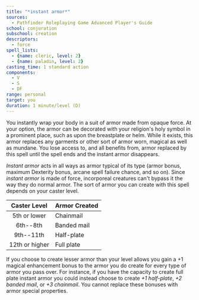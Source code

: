 ```yaml
---
title: "*instant armor*"
sources:
  - Pathfinder Roleplaying Game Advanced Player's Guide
school: conjuration
subschool: creation
descriptors:
  - force
spell_lists:
  - {name: cleric, level: 2}
  - {name: paladin, level: 2}
casting_time: 1 standard action
components:
  - V
  - S
  - DF
range: personal
target: you
duration: 1 minute/level (D)
---
```


You instantly wrap your body in a suit of armor made from opaque force. At your option, the armor can be decorated with your religion's holy symbol in a prominent place, such as upon the breastplate or helm. While it exists, this armor replaces any garments or other sort of armor worn, magical as well as mundane. You lose access to, and all benefits from, armor replaced by this spell until the spell ends and the instant armor disappears.

*Instant armor* acts in all ways as armor typical of its type (armor bonus, maximum Dexterity bonus, arcane spell failure chance, and so on). Since *instant armor* is made of force, incorporeal creatures can't bypass it the way they do normal armor. The sort of armor you can create with this spell depends on your caster level.

|  Caster Level  | Armor Created |
|:--------------:|:--------------|
|  5th or lower  | Chainmail     |
|    6th--8th    | Banded mail   |
|   9th--11th    | Half-plate    |
| 12th or higher | Full plate    |

If you choose to create lesser armor than your level allows you gain a +1 magical enhancement bonus to the armor you do create for every type of armor you pass over. For instance, if you have the capacity to create full plate instant armor you could instead choose to create *+1 half-plate*, *+2 banded mail*, or *+3 chainmail*. You cannot replace these bonuses with armor special properties.


